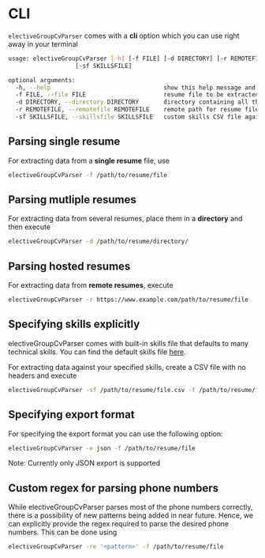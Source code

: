# CLI

`electiveGroupCvParser` comes with a **cli** option which you can use right away in your terminal

```bash
usage: electiveGroupCvParser [-h] [-f FILE] [-d DIRECTORY] [-r REMOTEFILE]
                   [-sf SKILLSFILE]

optional arguments:
  -h, --help                                show this help message and exit
  -f FILE, --file FILE                      resume file to be extracted
  -d DIRECTORY, --directory DIRECTORY       directory containing all the resumes to be extracted
  -r REMOTEFILE, --remotefile REMOTEFILE    remote path for resume file to be extracted
  -sf SKILLSFILE, --skillsfile SKILLSFILE   custom skills CSV file against which skills are searched for
```

## Parsing single resume

For extracting data from a **single resume** file, use

```bash
electiveGroupCvParser -f /path/to/resume/file
```

## Parsing mutliple resumes

For extracting data from several resumes, place them in a **directory** and then execute

```bash
electiveGroupCvParser -d /path/to/resume/directory/
```

## Parsing hosted resumes

For extracting data from **remote resumes**, execute

```bash
electiveGroupCvParser -r https://www.example.com/path/to/resume/file
```

## Specifying skills explicitly

electiveGroupCvParser comes with built-in skills file that defaults to many technical skills. You can find the default skills file [here](https://github.com/OmkarPathak/electiveGroupCvParser/blob/master/electiveGroupCvParser/skills.csv).

For extracting data against your specified skills, create a CSV file with no headers and execute

```bash
electiveGroupCvParser -sf /path/to/resume/file.csv -f /path/to/resume/file
```

## Specifying export format

For specifying the export format you can use the following option:

```bash
electiveGroupCvParser -e json -f /path/to/resume/file
```

Note: Currently only JSON export is supported

## Custom regex for parsing phone numbers

While electiveGroupCvParser parses most of the phone numbers correctly, there is a possibility of new patterns being added in near future. Hence, we can explicitly provide the regex required to parse the desired phone numbers. This can be done using

```bash
electiveGroupCvParser -re '<pattern>' -f /path/to/resume/file
```